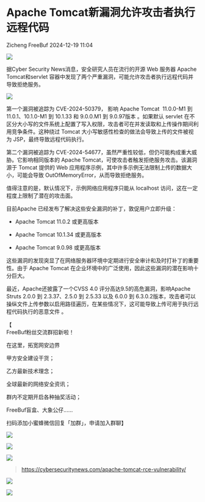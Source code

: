 #  Apache Tomcat新漏洞允许攻击者执行远程代码   
Zicheng  FreeBuf   2024-12-19 11:04  
  
![](https://mmbiz.qpic.cn/mmbiz_gif/qq5rfBadR38jUokdlWSNlAjmEsO1rzv3srXShFRuTKBGDwkj4gvYy34iajd6zQiaKl77Wsy9mjC0xBCRg0YgDIWg/640?wx_fmt=gif&wxfrom=5&wx_lazy=1&tp=webp "")  
  
  
据Cyber Security News消息，安全研究人员在流行的开源 Web 服务器 Apache Tomcat和servlet 容器中发现了两个严重漏洞，可能允许攻击者执行远程代码并导致拒绝服务。  
  
  
![](https://mmbiz.qpic.cn/mmbiz_jpg/qq5rfBadR3icherY4cPanJaomibfQGLiaY8v6AyRuaXIGicaicQ0qDA1muqfNckzOCgibibzOXBlZhlfPuxutJEwOmKrA/640?wx_fmt=jpeg&from=appmsg "")  
  
  
第一个漏洞被追踪为 CVE-2024-50379， 影响 Apache Tomcat  11.0.0-M1 到 11.0.1、10.1.0-M1 到 10.1.33 和 9.0.0.M1 到 9.0.97版本 。如果默认 servlet 在不区分大小写的文件系统上配置了写入权限，攻击者可在并发读取和上传操作期间利用竞争条件。这种绕过 Tomcat 大小写敏感性检查的做法会导致上传的文件被视为 JSP，最终导致远程代码执行。  
  
  
第二个漏洞被追踪为 CVE-2024-54677，虽然严重性较低，但仍可能构成重大威胁。它影响相同版本的 Apache Tomcat，可使攻击者触发拒绝服务攻击。该漏洞源于 Tomcat 提供的 Web 应用程序示例，其中许多示例无法限制上传的数据大小，可能会导致 OutOfMemoryError，从而导致拒绝服务。  
  
值得注意的是，默认情况下，示例网络应用程序只能从 localhost 访问，这在一定程度上限制了潜在的攻击面。  
  
  
目前Apache 已经发布了解决这些安全漏洞的补丁，敦促用户立即升级：  
  
- Apache Tomcat 11.0.2 或更高版本  
  
- Apache Tomcat 10.1.34 或更高版本  
  
- Apache Tomcat 9.0.98 或更高版本  
  
这些漏洞的发现突显了在网络服务器环境中定期进行安全审计和及时打补丁的重要性。由于 Apache Tomcat 在企业环境中的广泛使用，因此这些漏洞的潜在影响十分巨大。  
  
  
最近，Apache还披露了一个CVSS 4.0 评分高达9.5的高危漏洞，影响Apache Struts 2.0.0 到 2.3.37、2.5.0 到 2.5.33 以及 6.0.0 到 6.3.0.2版本，攻击者可以操纵文件上传参数以启用路径遍历，在某些情况下，这可能导致上传可用于执行远程代码执行的恶意文件 。  
  
  
【  
FreeBuf粉丝交流群招新啦！  
  
在这里，拓宽网安边界  
  
甲方安全建设干货；  
  
乙方最新技术理念；  
  
全球最新的网络安全资讯；  
  
群内不定期开启各种抽奖活动；  
  
FreeBuf盲盒、大象公仔......  
  
扫码添加小蜜蜂微信回复「加群」，申请加入群聊】  
  
![](https://mmbiz.qpic.cn/mmbiz_jpg/qq5rfBadR3ich6ibqlfxbwaJlDyErKpzvETedBHPS9tGHfSKMCEZcuGq1U1mylY7pCEvJD9w60pWp7NzDjmM2BlQ/640?wx_fmt=other&wxfrom=5&wx_lazy=1&wx_co=1&retryload=2&tp=webp "")  
  
  
![](https://mmbiz.qpic.cn/mmbiz_png/oQ6bDiaGhdyodyXHMOVT6w8DobNKYuiaE7OzFMbpar0icHmzxjMvI2ACxFql4Wbu2CfOZeadq1WicJbib6FqTyxEx6Q/640?wx_fmt=other&wxfrom=5&wx_lazy=1&wx_co=1&tp=webp "")  
  
![](https://mmbiz.qpic.cn/mmbiz_png/qq5rfBadR3icEEJemUSFlfufMicpZeRJZJ61icYlLmBLDpdYEZ7nIzpGovpHjtxITB6ibiaC3R5hoibVkQsVLQfdK57w/640?wx_fmt=other&wxfrom=5&wx_lazy=1&wx_co=1&retryload=2&tp=webp "")  
> https://cybersecuritynews.com/apache-tomcat-rce-vulnerability/  
  
  
![](https://mmbiz.qpic.cn/mmbiz_png/qq5rfBadR3icEEJemUSFlfufMicpZeRJZJ7JfyOicficFrgrD4BHnIMtgCpBbsSUBsQ0N7pHC7YpU8BrZWWwMMghoQ/640?wx_fmt=other&wxfrom=5&wx_lazy=1&wx_co=1&tp=webp "")  
  
[](https://mp.weixin.qq.com/s?__biz=MjM5NjA0NjgyMA==&mid=2651307029&idx=1&sn=809e704f3bd356325cf8d85ed0717a8d&chksm=bd1c2e9e8a6ba788529249c685d4979c6b11853cf8f2d798a6d8e9ce362926ec50e3639cf79f&scene=21#wechat_redirect)  
  
[](https://mp.weixin.qq.com/s?__biz=MjM5NjA0NjgyMA==&mid=2651308240&idx=1&sn=96d32c8e6fa90561c84164ed75f4dca0&scene=21#wechat_redirect)  
  
[](https://mp.weixin.qq.com/s?__biz=MjM5NjA0NjgyMA==&mid=2651253272&idx=1&sn=82468d927062b7427e3ca8a912cb2dc7&scene=21#wechat_redirect)  
  
![](https://mmbiz.qpic.cn/mmbiz_gif/qq5rfBadR3icF8RMnJbsqatMibR6OicVrUDaz0fyxNtBDpPlLfibJZILzHQcwaKkb4ia57xAShIJfQ54HjOG1oPXBew/640?wx_fmt=gif&wxfrom=5&wx_lazy=1&tp=webp "")  
  
